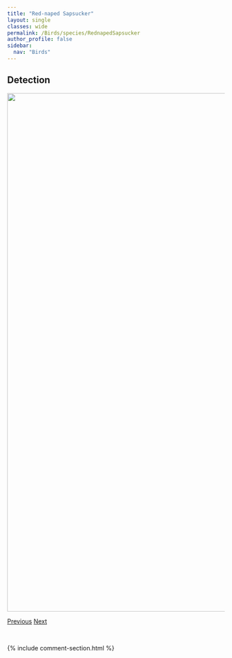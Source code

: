```yaml
---
title: "Red-naped Sapsucker"
layout: single
classes: wide
permalink: /Birds/species/RednapedSapsucker
author_profile: false
sidebar:
  nav: "Birds"
---
```


<h2>Detection</h2>

<a href="https://drive.google.com/uc?export=view&id=16GUKqvKtG4GJ05NG_k6uKvbDGj-tRrzf">
<img src="https://drive.google.com/uc?export=view&id=16GUKqvKtG4GJ05NG_k6uKvbDGj-tRrzf" height = "1200" width = "800">
</a>


<a href="/DevelopmentWebsite/Birds/species/RedneckedGrebe" class="pagination--pager" title="Podiceps grisegena">Previous</a> <a href="/DevelopmentWebsite/Birds/species/RockPigeon" class="pagination--pager" title="Columba livia">Next</a>

<p>&nbsp;</p>

{% include comment-section.html %}
